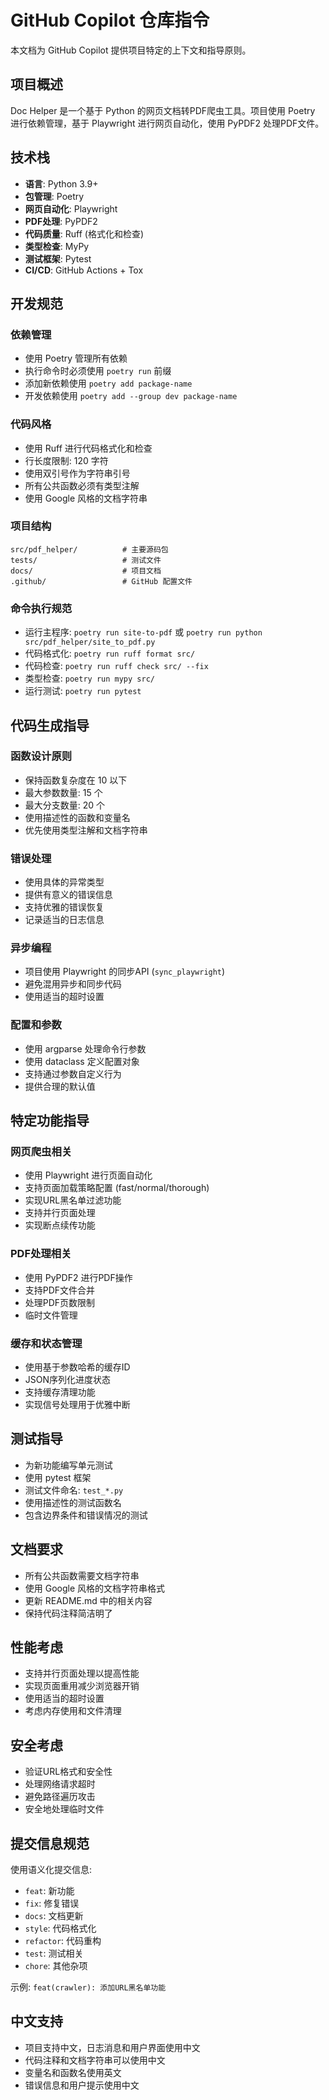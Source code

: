# GitHub Copilot 仓库指令

本文档为 GitHub Copilot 提供项目特定的上下文和指导原则。

## 项目概述

Doc Helper 是一个基于 Python 的网页文档转PDF爬虫工具。项目使用 Poetry 进行依赖管理，基于 Playwright 进行网页自动化，使用 PyPDF2 处理PDF文件。

## 技术栈

- **语言**: Python 3.9+
- **包管理**: Poetry
- **网页自动化**: Playwright
- **PDF处理**: PyPDF2
- **代码质量**: Ruff (格式化和检查)
- **类型检查**: MyPy
- **测试框架**: Pytest
- **CI/CD**: GitHub Actions + Tox

## 开发规范

### 依赖管理
- 使用 Poetry 管理所有依赖
- 执行命令时必须使用 `poetry run` 前缀
- 添加新依赖使用 `poetry add package-name`
- 开发依赖使用 `poetry add --group dev package-name`

### 代码风格
- 使用 Ruff 进行代码格式化和检查
- 行长度限制: 120 字符
- 使用双引号作为字符串引号
- 所有公共函数必须有类型注解
- 使用 Google 风格的文档字符串

### 项目结构
```
src/pdf_helper/          # 主要源码包
tests/                   # 测试文件
docs/                    # 项目文档
.github/                 # GitHub 配置文件
```

### 命令执行规范
- 运行主程序: `poetry run site-to-pdf` 或 `poetry run python src/pdf_helper/site_to_pdf.py`
- 代码格式化: `poetry run ruff format src/`
- 代码检查: `poetry run ruff check src/ --fix`
- 类型检查: `poetry run mypy src/`
- 运行测试: `poetry run pytest`

## 代码生成指导

### 函数设计原则
- 保持函数复杂度在 10 以下
- 最大参数数量: 15 个
- 最大分支数量: 20 个
- 使用描述性的函数和变量名
- 优先使用类型注解和文档字符串

### 错误处理
- 使用具体的异常类型
- 提供有意义的错误信息
- 支持优雅的错误恢复
- 记录适当的日志信息

### 异步编程
- 项目使用 Playwright 的同步API (`sync_playwright`)
- 避免混用异步和同步代码
- 使用适当的超时设置

### 配置和参数
- 使用 argparse 处理命令行参数
- 使用 dataclass 定义配置对象
- 支持通过参数自定义行为
- 提供合理的默认值

## 特定功能指导

### 网页爬虫相关
- 使用 Playwright 进行页面自动化
- 支持页面加载策略配置 (fast/normal/thorough)
- 实现URL黑名单过滤功能
- 支持并行页面处理
- 实现断点续传功能

### PDF处理相关
- 使用 PyPDF2 进行PDF操作
- 支持PDF文件合并
- 处理PDF页数限制
- 临时文件管理

### 缓存和状态管理
- 使用基于参数哈希的缓存ID
- JSON序列化进度状态
- 支持缓存清理功能
- 实现信号处理用于优雅中断

## 测试指导

- 为新功能编写单元测试
- 使用 pytest 框架
- 测试文件命名: `test_*.py`
- 使用描述性的测试函数名
- 包含边界条件和错误情况的测试

## 文档要求

- 所有公共函数需要文档字符串
- 使用 Google 风格的文档字符串格式
- 更新 README.md 中的相关内容
- 保持代码注释简洁明了

## 性能考虑

- 支持并行页面处理以提高性能
- 实现页面重用减少浏览器开销
- 使用适当的超时设置
- 考虑内存使用和文件清理

## 安全考虑

- 验证URL格式和安全性
- 处理网络请求超时
- 避免路径遍历攻击
- 安全地处理临时文件

## 提交信息规范

使用语义化提交信息:
- `feat`: 新功能
- `fix`: 修复错误
- `docs`: 文档更新
- `style`: 代码格式化
- `refactor`: 代码重构
- `test`: 测试相关
- `chore`: 其他杂项

示例: `feat(crawler): 添加URL黑名单功能`

## 中文支持

- 项目支持中文，日志消息和用户界面使用中文
- 代码注释和文档字符串可以使用中文
- 变量名和函数名使用英文
- 错误信息和用户提示使用中文
